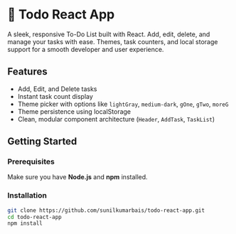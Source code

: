 # 📝 Todo React App

A sleek, responsive To-Do List built with React. Add, edit, delete, and manage your tasks with ease. Themes, task counters, and local storage support for a smooth developer and user experience.

## Features
- Add, Edit, and Delete tasks
- Instant task count display
- Theme picker with options like `lightGray`, `medium-dark`, `gOne`, `gTwo`, `moreG`
- Theme persistence using localStorage
- Clean, modular component architecture (`Header`, `AddTask`, `TaskList`)

## Getting Started

### Prerequisites
Make sure you have **Node.js** and **npm** installed.

### Installation
```bash
git clone https://github.com/sunilkumarbais/todo-react-app.git
cd todo-react-app
npm install
